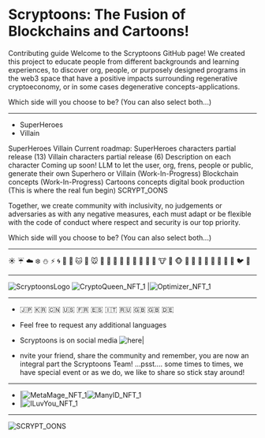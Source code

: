 
# Scryptoons: The Fusion of Blockchains and Cartoons!
Contributing guide
Welcome to the Scryptoons GitHub page! We created this project to educate people from different backgrounds and learning experiences, to discover org, people, or purposely designed programs in the web3 space that have a positive impacts surrounding regenerative cryptoeconomy, or in some cases degenerative concepts-applications.

Which side will you choose to be? (You can also select both...)

_______________
- SuperHeroes
- Villain


SuperHeroes
Villain
Current roadmap:
SuperHeroes characters partial release (13)
Villain characters partial release (6)
Description on each character
Coming up soon!
LLM to let the user, org, frens, people or public, generate their own Superhero or Villain (Work-In-Progress)
Blockchain concepts (Work-In-Progress)
Cartoons concepts digital book production (This is where the real fun begin)
SCRYPT_OONS


Together, we create community with inclusivity, no judgements or adversaries as with any negative measures, each must adapt or be flexible with the code of conduct where respect and security is our top priority.


Which side will you choose to be? (You can also select both...)







_________________________________

☀️ ☔ ☁️ ❄️ ⛄ ⚡ 🌀 🌁 🌊 🐱 🐶 🐭 🐹 🐰 🐺 🐸 🐯 🐨 🐻 🐷 🐽 🐮 🐗 🐵 🐒 🐴 🐎 🐫 🐑 🐘 🐼 🐍 🐦 🐤

__________________________________


![ScryptoonsLogo](https://github.com/user-attachments/assets/e085359c-5134-4dd4-a5b7-5610bfdc6e8d)  ![CryptoQueen_NFT_1](https://github.com/user-attachments/assets/5395bb83-0dc2-4e79-8387-2ec268174df4) |![Optimizer_NFT_1](https://github.com/user-attachments/assets/80054039-eeb9-41f3-9094-34d4bebc5b1e)
___________________________________


- 🇯🇵 🇰🇷 🇨🇳 🇺🇸 🇫🇷 🇪🇸 🇮🇹 🇷🇺 🇬🇧 🇬🇧 🇩🇪
- Feel free to request any additional languages

- Scryptoons is on social media ![here](https://x.com/Scryptoons)|

- nvite your friend, share the community and remember, you are now an integral part the Scryptoons Team!
  ...psst.... some times to times, we have special event or as we do, we like to share so stick stay around!
______________________________________


-  |![MetaMage_NFT_1](https://github.com/user-attachments/assets/bb9d89a0-ca7f-4009-8612-9534fcc29773)![ManyID_NFT_1](https://github.com/user-attachments/assets/3f6609c7-64d8-4266-b79f-386dacb14813) 
- |![ILuvYou_NFT_1](https://github.com/user-attachments/assets/31f8bb49-6078-42d2-953b-9d0d1010c5f5)





______________________________________
![SCRYPT_OONS](https://github.com/user-attachments/assets/638b0eb9-c29b-4b89-8fde-d62b50bffb8b)

